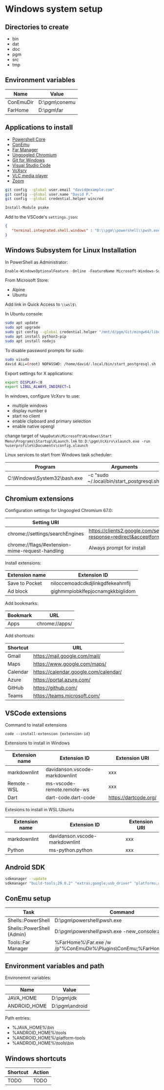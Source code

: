 # Windows system setup

## Directories to create

- bin
- dat
- doc
- pgm
- src
- tmp

## Environment variables

Name      | Value
--------- | -------------
ConEmuDir | D:\pgm\conemu
FarHome   | D:\pgm\far

## Applications to install

- [Powershell Core](https://github.com/PowerShell/PowerShell/releases)
- [ConEmu](https://conemu.github.io)
- [Far Manager](https://www.farmanager.com/download.php)
- [Ungoogled Chromium](https://github.com/Eloston/ungoogled-chromium)
- [Git for Windows](https://git-scm.com/download/win)
- [Visual Studio Code](https://code.visualstudio.com/)
- [VcXsrv](https://sourceforge.net/projects/vcxsrv/)
- [VLC media player](https://get.videolan.org/vlc/3.0.8/win64/vlc-3.0.8-win64.exe)
- [Zoom](https://zoom.us/support/download)

```bash
git config --global user.email "david@example.com"
git config --global user.name "David P."
git config --global credential.helper wincred
```

```powershell
Install-Module psake
```

Add to the VSCode's `settings.json`:

```json
{
   "terminal.integrated.shell.windows" : "D:\\pgm\\powershell\\pwsh.exe"
}
```

## Windows Subsystem for Linux Installation

In PowerShell as Administrator:

```powershell
Enable-WindowsOptionalFeature -Online -FeatureName Microsoft-Windows-Subsystem-Linux
```

From Microsoft Store:

- Alpine
- Ubuntu

Add link in Quick Access to `\\wsl$\`

In Ubuntu console:

```bash
sudo apt update
sudo apt upgrade
sudo git config --global credential.helper "/mnt/d/pgm/Git/mingw64/libexec/git-core/git-credential-wincred.exe"
sudo apt install python3-pip
sudo apt install nodejs
```

To disable password prompts for sudo:

```bash
sudo visudo
david ALL=(root) NOPASSWD: /home/david/.local/bin/start_postgresql.sh
```

Export settings for X applications:

```bash
export DISPLAY=:0
export LIBGL_ALWAYS_INDIRECT=1
```

In windows, configure VcXsrv to use:

- multiple windows
- display number `0`
- start no client
- enable clipboard and primary selection
- enable native opengl

change target of `%AppData%\Microsoft\Windows\Start Menu\Programs\Startup\XLaunch.lnk`
to: `D:\pgm\VcXsrv\xlaunch.exe -run %userprofile%\Documents\config.xlaunch`

Linux services to start from Windows task scheduler:

Program                      | Arguments
---------------------------- | ------------------------------------------
C:\Windows\System32\bash.exe | -c "sudo ~/.local/bin/start_postgresql.sh"

## Chromium extensions

Configuration settings for Ungoogled Chromium 67.0:

Setting URI                                     | Setting Value
----------------------------------------------- | ------------------------------------------------------------
chrome://settings/searchEngines                 | https://clients2.google.com/service/update2/crx?response=redirect&acceptformat=crx2,crx3&prodversion=67.0&x=id%3D%s%26installsource%3Dondemand%26uc
chrome://flags/#extension-mime-request-handling | Always prompt for install

Install extensions:

Extension name | Extension ID
-------------- | --------------------------------
Save to Pocket | niloccemoadcdkdjlinkgdfekeahmflj
Ad block       | gighmmpiobklfepjocnamgkkbiglidom

Add bookmarks:

Bookmark | URL
-------- | ---------------------------
Apps     | chrome://apps/

Add shortcuts:

Shortcut | URL
-------- | ---------------------------
Gmail    | https://mail.google.com/mail/
Maps     | https://www.google.com/maps/
Calendar | https://calendar.google.com/calendar/
Azure    | https://portal.azure.com/
GitHub   | https://github.com/
Teams    | https://teams.microsoft.com/

## VSCode extensions

Command to install extensions

```batch
code --install-extension {extension-id}
```

Extensions to install in Windows

Extension name | Extension ID                   | Extension URI
-------------- | ------------------------------ | -------------
markdownlint   | davidanson.vscode-markdownlint | xxx
Remote - WSL   | ms-vscode-remote.remote-ws     | xxx
Dart           | dart-code.dart-code            | https://dartcode.org/

Extesions to install in WSL:Ubuntu

Extension name | Extension ID | Extension URI
-------------- | ------------ | -------------
markdownlint | davidanson.vscode-markdownlint | xxx
Python | ms-python.python | xxx

## Android SDK

```bash
sdkmanager --update
sdkmanager "build-tools;29.0.2" "extras;google;usb_driver" "platforms;android-29" "platform-tools"
```

## ConEmu setup

Task                       | Command
-------------------------- | -------------------------------------------------------------------------
Shells::PowerShell         | D:\pgm\powershell\pwsh.exe
Shells::PowerShell (Admin) | D:\pgm\powershell\pwsh.exe -new_console:a
Tools::Far Manager         | %FarHome%\Far.exe /w /p"%ConEmuDir%\Plugins\ConEmu;%FarHome%\Plugins"

## Environment variables and path

Environemnt variables:

Name | Value
--- | ---
JAVA_HOME | D:\pgm\jdk
ANDROID_HOME | D:\pgm\android

Path entries:

- %JAVA_HOME%\bin
- %ANDROID_HOME%\tools
- %ANDROID_HOME%\platform-tools
- %ANDROID_HOME%\tools\bin

## Windows shortcuts

Shortcut | Action
-------- | ------
TODO     | TODO
